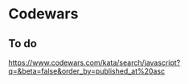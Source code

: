 
# Codewars

## To do
https://www.codewars.com/kata/search/javascript?q=&beta=false&order_by=published_at%20asc
